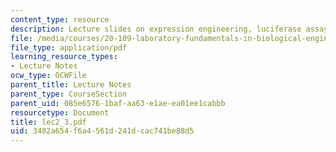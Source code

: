 ```yaml
---
content_type: resource
description: Lecture slides on expression engineering, luciferase assays, and RNA.
file: /media/courses/20-109-laboratory-fundamentals-in-biological-engineering-fall-2007/3402a654f6a4561d241dcac741be88d5_lec2_3.pdf
file_type: application/pdf
learning_resource_types:
- Lecture Notes
ocw_type: OCWFile
parent_title: Lecture Notes
parent_type: CourseSection
parent_uid: 085e6576-1baf-aa63-e1ae-ea01ee1cabbb
resourcetype: Document
title: lec2_3.pdf
uid: 3402a654-f6a4-561d-241d-cac741be88d5
---
```

